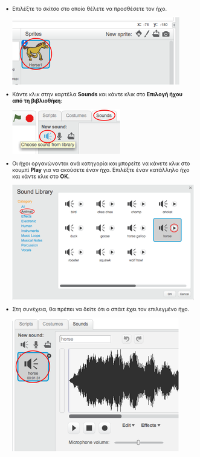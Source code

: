 + Επιλέξτε το σκίτσο στο οποίο θέλετε να προσθέσετε τον ήχο.
    
    ![screenshot](images/sprite-select.png)

+ Κάντε κλικ στην καρτέλα **Sounds** και κάντε κλικ στο **Επιλογή ήχου από τη βιβλιοθήκη**:
    
    ![screenshot](images/import-sound.png)

+ Οι ήχοι οργανώνονται ανά κατηγορία και μπορείτε να κάνετε κλικ στο κουμπί **Play** για να ακούσετε έναν ήχο. Επιλέξτε έναν κατάλληλο ήχο και κάντε κλικ στο **OK**.
    
    ![screenshot](images/choose-sound.png)

+ Στη συνέχεια, θα πρέπει να δείτε ότι ο σπάιτ έχει τον επιλεγμένο ήχο.
    
    ![screenshot](images/sound-imported.png)